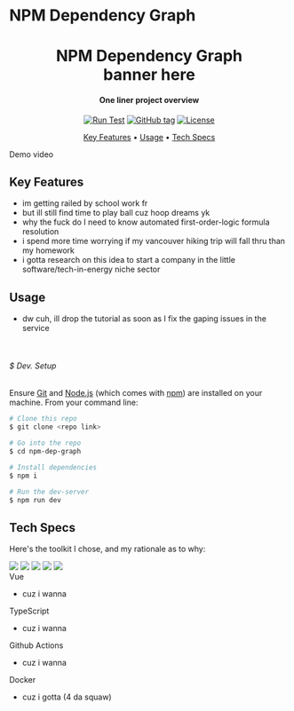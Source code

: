 # NPM Dependency Graph

<h1 align="center">
  NPM Dependency Graph
  <br>
  banner here
  <br>
</h1>

<h4 align="center">One liner project overview</h4>

<p align="center">
    <a href="https://github.com/devarshi-ap/npm-dep-graph/actions?query=workflow:%22Run+Test%22"><img src="https://github.com/devarshi-ap/npm-dep-graph/workflows/Run%20Test/badge.svg" alt="Run Test"></a>
    <a href="https://github.com/devarshi-ap/npm-dep-graph/releases/"><img src="https://img.shields.io/github/tag/devarshi-ap/npm-dep-graph?include_prereleases=&sort=semver&color=blue" alt="GitHub tag"></a>
    <a href="#license"><img src="https://img.shields.io/badge/License-MIT-blue" alt="License"></a>
</p>

<p align="center">
  <a href="#key-features">Key Features</a> •
  <a href="#usage">Usage</a> •
  <a href="#tech-specs">Tech Specs</a>
</p>

Demo video

## Key Features

-   im getting railed by school work fr
-   but ill still find time to play ball cuz hoop dreams yk
-   why the fuck do I need to know automated first-order-logic formula resolution
-   i spend more time worrying if my vancouver hiking trip will fall thru than my homework
-   i gotta research on this idea to start a company in the little software/tech-in-energy niche sector

## Usage

-   dw cuh, ill drop the tutorial as soon as I fix the gaping issues in the service

<br />

###### $ Dev. Setup

Ensure [Git](https://git-scm.com) and [Node.js](https://nodejs.org/en/download/) (which comes with [npm](http://npmjs.com)) are installed on your machine. From your command line:

```bash
# Clone this repo
$ git clone <repo link>

# Go into the repo
$ cd npm-dep-graph

# Install dependencies
$ npm i

# Run the dev-server
$ npm run dev
```

## Tech Specs

Here's the toolkit I chose, and my rationale as to why:

<div style="display: inline">
    <img src="https://img.shields.io/badge/Next-black?style=for-the-badge&logo=next.js&logoColor=white">
    <img src="https://img.shields.io/badge/react-%2320232a.svg?style=for-the-badge&logo=react&logoColor=%2361DAFB">
    <img src="https://img.shields.io/badge/typescript-%23007ACC.svg?style=for-the-badge&logo=typescript&logoColor=white">
    <img src="https://img.shields.io/badge/node.js-6DA55F?style=for-the-badge&logo=node.js&logoColor=white">
    <img src="https://img.shields.io/badge/tailwindcss-%2338B2AC.svg?style=for-the-badge&logo=tailwind-css&logoColor=white">
</div>
<br />
<span>Vue</span>
<ul>
    <li>cuz i wanna</li>
</ul>
<span>TypeScript</span>
<ul>
    <li>cuz i wanna</li>
</ul>
<span>Github Actions</span>
<ul>
    <li>cuz i wanna</li>
</ul>
<span>Docker</span>
<ul>
    <li>cuz i gotta (4 da squaw)</li>
</ul>
